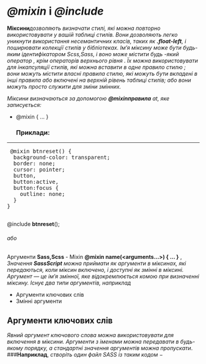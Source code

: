 
# ***@mixin*** і ***@include***
**Міксини***дозволяють визначати стилі, які можна повторно використовувати у вашій таблиці стилів. Вони дозволяють легко уникнути використання несемантичних класів, таких як **.float-left**, і поширювати колекції стилів у бібліотеках.*
*Ім’я міксину може бути будь-яким ідентифікатором Scss,Sass, і воно може містити будь -який оператор , крім операторів верхнього рівня . Їх можна використовувати для інкапсуляції стилів, які можна вставити в одне правило стилю ; вони можуть містити власні правила стилю, які можуть бути вкладені в інші правила або включені на верхній рівень таблиці стилів; або вони можуть просто служити для зміни змінних.*

*Міксини визначаються за допомогою **@mixinправила** at, яке записується:*
+ @mixin <name> { ... }
  ### Приклади:
---
<pre>
 @mixin btnreset() {
  background-color: transparent;
  border: none;
  cursor: pointer;
  button,
  button:active,
  button:focus {
    outline: none;
  }
} 
  </pre> 
  <span>@include **btnreset**();</span>
  
   ###### *або*
  Аргументи **Sass,Scss** - Mixin
**@mixin name(<arguments...>) { ... }** ,
 *Значення **SassScript** можна приймати як аргументи в міксинах, які передаються, коли міксин включено, і доступні як змінні в міксині. Аргумент — це ім’я змінної, яке відокремлюється комою при визначенні міксину. Існує два типи аргументів, наприклад*
 + Аргументи ключових слів
 + Змінні аргументи
  ## Аргументи ключових слів
 *Явний аргумент ключового слова можна використовувати для включення в міксини. Аргументи з іменами можна передавати в будь-якому порядку, а стандартні значення аргументів можна пропускати*.
###**Наприклад**, *створіть один файл SASS із таким кодом* −
